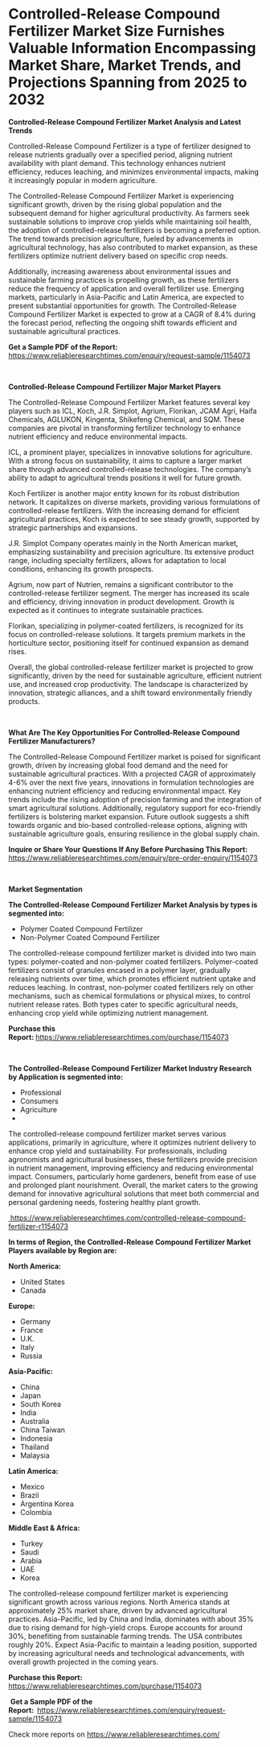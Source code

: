<p><h1>Controlled-Release Compound Fertilizer Market Size Furnishes Valuable Information Encompassing Market Share, Market Trends, and Projections Spanning from 2025 to 2032</h1></p><p><strong>Controlled-Release Compound Fertilizer Market Analysis and Latest Trends</strong></p>
<p><p>Controlled-Release Compound Fertilizer is a type of fertilizer designed to release nutrients gradually over a specified period, aligning nutrient availability with plant demand. This technology enhances nutrient efficiency, reduces leaching, and minimizes environmental impacts, making it increasingly popular in modern agriculture.</p><p>The Controlled-Release Compound Fertilizer Market is experiencing significant growth, driven by the rising global population and the subsequent demand for higher agricultural productivity. As farmers seek sustainable solutions to improve crop yields while maintaining soil health, the adoption of controlled-release fertilizers is becoming a preferred option. The trend towards precision agriculture, fueled by advancements in agricultural technology, has also contributed to market expansion, as these fertilizers optimize nutrient delivery based on specific crop needs.</p><p>Additionally, increasing awareness about environmental issues and sustainable farming practices is propelling growth, as these fertilizers reduce the frequency of application and overall fertilizer use. Emerging markets, particularly in Asia-Pacific and Latin America, are expected to present substantial opportunities for growth. The Controlled-Release Compound Fertilizer Market is expected to grow at a CAGR of 8.4% during the forecast period, reflecting the ongoing shift towards efficient and sustainable agricultural practices.</p></p>
<p><strong>Get a Sample PDF of the Report:&nbsp;</strong> <a href="https://www.reliableresearchtimes.com/enquiry/request-sample/1154073?utm_campaign=3061&utm_medium=2&utm_source=Github&utm_content=ia&utm_term=04042025&utm_id=controlled-release-compound-fertilizer">https://www.reliableresearchtimes.com/enquiry/request-sample/1154073</a></p>
<p>&nbsp;</p>
<p><strong>Controlled-Release Compound Fertilizer Major Market Players</strong></p>
<p><p>The Controlled-Release Compound Fertilizer Market features several key players such as ICL, Koch, J.R. Simplot, Agrium, Florikan, JCAM Agri, Haifa Chemicals, AGLUKON, Kingenta, Shikefeng Chemical, and SQM. These companies are pivotal in transforming fertilizer technology to enhance nutrient efficiency and reduce environmental impacts.</p><p>ICL, a prominent player, specializes in innovative solutions for agriculture. With a strong focus on sustainability, it aims to capture a larger market share through advanced controlled-release technologies. The company’s ability to adapt to agricultural trends positions it well for future growth.</p><p>Koch Fertilizer is another major entity known for its robust distribution network. It capitalizes on diverse markets, providing various formulations of controlled-release fertilizers. With the increasing demand for efficient agricultural practices, Koch is expected to see steady growth, supported by strategic partnerships and expansions.</p><p>J.R. Simplot Company operates mainly in the North American market, emphasizing sustainability and precision agriculture. Its extensive product range, including specialty fertilizers, allows for adaptation to local conditions, enhancing its growth prospects.</p><p>Agrium, now part of Nutrien, remains a significant contributor to the controlled-release fertilizer segment. The merger has increased its scale and efficiency, driving innovation in product development. Growth is expected as it continues to integrate sustainable practices.</p><p>Florikan, specializing in polymer-coated fertilizers, is recognized for its focus on controlled-release solutions. It targets premium markets in the horticulture sector, positioning itself for continued expansion as demand rises.</p><p>Overall, the global controlled-release fertilizer market is projected to grow significantly, driven by the need for sustainable agriculture, efficient nutrient use, and increased crop productivity. The landscape is characterized by innovation, strategic alliances, and a shift toward environmentally friendly products.</p></p>
<p>&nbsp;</p>
<p><strong>What Are The Key Opportunities For Controlled-Release Compound Fertilizer Manufacturers?</strong></p>
<p><p>The Controlled-Release Compound Fertilizer market is poised for significant growth, driven by increasing global food demand and the need for sustainable agricultural practices. With a projected CAGR of approximately 4-6% over the next five years, innovations in formulation technologies are enhancing nutrient efficiency and reducing environmental impact. Key trends include the rising adoption of precision farming and the integration of smart agricultural solutions. Additionally, regulatory support for eco-friendly fertilizers is bolstering market expansion. Future outlook suggests a shift towards organic and bio-based controlled-release options, aligning with sustainable agriculture goals, ensuring resilience in the global supply chain.</p></p>
<p><strong>Inquire or Share Your Questions If Any Before Purchasing This Report:</strong> <a href="https://www.reliableresearchtimes.com/enquiry/pre-order-enquiry/1154073?utm_campaign=3061&utm_medium=2&utm_source=Github&utm_content=ia&utm_term=04042025&utm_id=controlled-release-compound-fertilizer">https://www.reliableresearchtimes.com/enquiry/pre-order-enquiry/1154073</a></p>
<p>&nbsp;</p>
<p><strong>Market Segmentation</strong></p>
<p><strong>The Controlled-Release Compound Fertilizer Market Analysis by types is segmented into:</strong></p>
<p><ul><li>Polymer Coated Compound Fertilizer</li><li>Non-Polymer Coated Compound Fertilizer</li></ul></p>
<p><p>The controlled-release compound fertilizer market is divided into two main types: polymer-coated and non-polymer coated fertilizers. Polymer-coated fertilizers consist of granules encased in a polymer layer, gradually releasing nutrients over time, which promotes efficient nutrient uptake and reduces leaching. In contrast, non-polymer coated fertilizers rely on other mechanisms, such as chemical formulations or physical mixes, to control nutrient release rates. Both types cater to specific agricultural needs, enhancing crop yield while optimizing nutrient management.</p></p>
<p><strong>Purchase this Report:&nbsp;</strong><a href="https://www.reliableresearchtimes.com/purchase/1154073?utm_campaign=3061&utm_medium=2&utm_source=Github&utm_content=ia&utm_term=04042025&utm_id=controlled-release-compound-fertilizer">https://www.reliableresearchtimes.com/purchase/1154073</a></p>
<p>&nbsp;</p>
<p><strong>The Controlled-Release Compound Fertilizer Market Industry Research by Application is segmented into:</strong></p>
<p><ul><li>Professional</li><li>Consumers</li><li>Agriculture</li><li> </li></ul></p>
<p><p>The controlled-release compound fertilizer market serves various applications, primarily in agriculture, where it optimizes nutrient delivery to enhance crop yield and sustainability. For professionals, including agronomists and agricultural businesses, these fertilizers provide precision in nutrient management, improving efficiency and reducing environmental impact. Consumers, particularly home gardeners, benefit from ease of use and prolonged plant nourishment. Overall, the market caters to the growing demand for innovative agricultural solutions that meet both commercial and personal gardening needs, fostering healthy plant growth.</p></p>
<p><a href="https://www.reliableresearchtimes.com/controlled-release-compound-fertilizer-r1154073?utm_campaign=3061&utm_medium=2&utm_source=Github&utm_content=ia&utm_term=04042025&utm_id=controlled-release-compound-fertilizer">&nbsp;https://www.reliableresearchtimes.com/controlled-release-compound-fertilizer-r1154073</a></p>
<p><strong>In terms of Region, the Controlled-Release Compound Fertilizer Market Players available by Region are:</strong></p>
<p>
    <p> <strong> North America: </strong>
        <ul>
            <li>United States</li>
            <li>Canada</li>
        </ul>
        </p> 
    <p> <strong> Europe: </strong>
        <ul>
            <li>Germany</li>
            <li>France</li>
            <li>U.K.</li>
            <li>Italy</li>
            <li>Russia</li>
        </ul>
        </p> 
    <p> <strong> Asia-Pacific: </strong>
        <ul>
            <li>China</li>
            <li>Japan</li>
            <li>South Korea</li>
            <li>India</li>
            <li>Australia</li>
            <li>China Taiwan</li>
            <li>Indonesia</li>
            <li>Thailand</li>
            <li>Malaysia</li>
        </ul>
        </p> 
    <p> <strong> Latin America: </strong>
        <ul>
            <li>Mexico</li>
            <li>Brazil</li>
            <li>Argentina Korea</li>
            <li>Colombia</li>
        </ul>
        </p> 
    <p> <strong> Middle East & Africa: </strong>
        <ul>
            <li>Turkey</li>
            <li>Saudi</li>
            <li>Arabia</li>
            <li>UAE</li>
            <li>Korea</li>
        </ul>
    </p>
    </p>
<p><p>The controlled-release compound fertilizer market is experiencing significant growth across various regions. North America stands at approximately 25% market share, driven by advanced agricultural practices. Asia-Pacific, led by China and India, dominates with about 35% due to rising demand for high-yield crops. Europe accounts for around 30%, benefiting from sustainable farming trends. The USA contributes roughly 20%. Expect Asia-Pacific to maintain a leading position, supported by increasing agricultural needs and technological advancements, with overall growth projected in the coming years.</p></p>
<p><strong>Purchase this Report: </strong><a href="https://www.reliableresearchtimes.com/purchase/1154073?utm_campaign=3061&utm_medium=2&utm_source=Github&utm_content=ia&utm_term=04042025&utm_id=controlled-release-compound-fertilizer">https://www.reliableresearchtimes.com/purchase/1154073</a></p>
<p>&nbsp;<strong>Get a Sample PDF of the Report:&nbsp;&nbsp;</strong><a href="https://www.reliableresearchtimes.com/enquiry/request-sample/1154073?utm_campaign=3061&utm_medium=2&utm_source=Github&utm_content=ia&utm_term=04042025&utm_id=controlled-release-compound-fertilizer">https://www.reliableresearchtimes.com/enquiry/request-sample/1154073</a></p>
<p><strong></strong></p>
<p>Check more reports on <a href="https://www.reliableresearchtimes.com/?utm_campaign=3061&utm_medium=2&utm_source=Github&utm_content=ia&utm_term=04042025&utm_id=controlled-release-compound-fertilizer">https://www.reliableresearchtimes.com/</a></p>